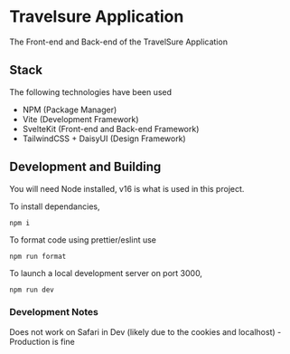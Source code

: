 # Travelsure Application

The Front-end and Back-end of the TravelSure Application

## Stack

The following technologies have been used

- NPM (Package Manager)
- Vite (Development Framework)
- SvelteKit (Front-end and Back-end Framework)
- TailwindCSS + DaisyUI (Design Framework)

## Development and Building

You will need Node installed, v16 is what is used in this project.

To install dependancies,

    npm i

To format code using prettier/eslint use

    npm run format

To launch a local development server on port 3000,

    npm run dev

### Development Notes

Does not work on Safari in Dev (likely due to the cookies and localhost) - Production is fine
